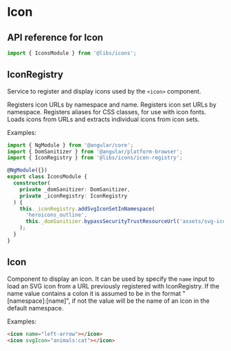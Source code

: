 # Icon

## API reference for Icon

```ts
import { IconsModule } from '@libs/icons';
```

## IconRegistry

Service to register and display icons used by the `<icon>` component.

Registers icon URLs by namespace and name.
Registers icon set URLs by namespace.
Registers aliases for CSS classes, for use with icon fonts.
Loads icons from URLs and extracts individual icons from icon sets.

Examples:

```ts
import { NgModule } from '@angular/core';
import { DomSanitizer } from '@angular/platform-browser';
import { IconRegistry } from '@libs/icons/icon-registry';

@NgModule({})
export class IconsModule {
  constructor(
    private _domSanitizer: DomSanitizer,
    private _iconRegistry: IconRegistry
  ) {
    this._iconRegistry.addSvgIconSetInNamespace(
      'heroicons_outline',
      this._domSanitizer.bypassSecurityTrustResourceUrl('assets/svg-icons/heroicons-outline.svg')
    );
  }
}
```

## Icon
Component to display an icon. It can be used by specify the `name` input to load an SVG icon from a URL previously registered with IconRegistry. If the name value contains a colon it is assumed to be in the format "[namespace]:[name]", if not the value will be the name of an icon in the default namespace.

Examples:

```html
<icon name="left-arrow"></icon>
<icon svgIcon="animals:cat"></icon>
```
